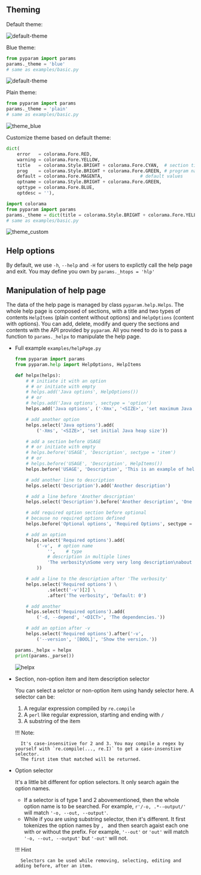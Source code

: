 ## Theming

Default theme:

![default-theme][1]

Blue theme:
```python
from pyparam import params
params._theme = 'blue'
# same as examples/basic.py
```

![default-theme][13]

Plain theme:
```python
from pyparam import params
params._theme = 'plain'
# same as examples/basic.py
```

![theme_blue][14]

Customize theme based on default theme:
```python
dict(
    error   = colorama.Fore.RED,
    warning = colorama.Fore.YELLOW,
    title   = colorama.Style.BRIGHT + colorama.Fore.CYAN,  # section title
    prog    = colorama.Style.BRIGHT + colorama.Fore.GREEN, # program name
    default = colorama.Fore.MAGENTA,              # default values
    optname = colorama.Style.BRIGHT + colorama.Fore.GREEN,
    opttype = colorama.Fore.BLUE,
    optdesc = ''),
```
```python
import colorama
from pyparam import params
params._theme = dict(title = colorama.Style.BRIGHT + colorama.Fore.YELLOW)
# same as examples/basic.py
```

![theme_custom][15]

## Help options
By default, we use `-h`, `--help` and `-H` for users to explictly call the help page and exit. You may define you own by `params._htops = 'hlp'`

## Manipulation of help page
The data of the help page is managed by class `pyparam.help.Helps`. The whole help page is composed of sections, with a title and two types of contents `HelpItems` (plain content without options) and `HelpOptions` (content with options). You can add, delete, modify and query the sections and contents with the API provided by `pyparam`.
All you need to do is to pass a function to `params._helpx` to manipulate the help page.

- Full example
    `examples/helpPage.py`
    ```python
    from pyparam import params
    from pyparam.help import HelpOptions, HelpItems

    def helpx(helps):
        # # initiate it with an option
        # # or initiate with empty
        # helps.add('Java options', HelpOptions())
        # # or
        # helps.add('Java options', sectype = 'option')
        helps.add('Java options', ('-Xmx', '<SIZE>', 'set maximum Java heap size'))

        # add another option
        helps.select('Java options').add(
            ('-Xms', '<SIZE>', 'set initial Java heap size'))

        # add a section before USAGE
        # # or initiate with empty
        # helps.before('USAGE', 'Description', sectype = 'item')
        # # or
        # helps.before('USAGE', 'Description', HelpItems())
        helps.before('USAGE', 'Description', 'This is an example of help manipulation.')

        # add another line to description
        helps.select('Description').add('Another description')

        # add a line before 'Another description'
        helps.select('Description').before('Another description', 'One description')

        # add required option section before optional
        # because no required options defined
        helps.before('Optional options', 'Required Options', sectype = 'option')

        # add an option
        helps.select('Required options').add(
            ('-v',  # option name
                '',    # type
                # description in multiple lines
                'The verbosity\nSome very very long description\nabout this option.'
            ))

        # add a line to the description after 'The verbosity'
        helps.select('Required options') \
                .select('-v')[2] \
                .after('The verbosity', 'Default: 0')

        # add another
        helps.select('Required options').add(
            ('-d, --depend', '<DICT>', 'The dependencies.'))

        # add an option after -v
        helps.select('Required options').after('-v',
            ('--version', '[BOOL]', 'Show the version.'))

    params._helpx = helpx
    print(params._parse())
    ```

    ![helpx][16]

- Section, non-option item and item description selector

    You can select a selctor or non-option item using handy selector here. A selector can be:

    1. A regular expression compiled by `re.compile`
    2. A `perl` like regular expression, starting and ending with `/`
    3. A substring of the item

    !!! Note:

        It's case-insensitive for 2 and 3. You may compile a regex by yourself with `re.compile(..., re.I)` to get a case-insenstive selector.
        The first item that matched will be returned.

- Option selector

    It's a little bit different for option selectors. It only search again the option names.
    - If a selector is of type 1 and 2 abovementioned, then the whole option name is to be searched. For example, `r'/-o, .*--output/'` will match `'-o, --out, --output'`.
    - While if you are using substring selector, then it's different. It first tokenizes the option names by `, ` and then search agaist each one with or without the prefix. For example, `'--out'` or `'out'` will match  `'-o, --out, --output'` but `'-out'` will not.

    !!! Hint

        Selectors can be used while removing, selecting, editing and adding before, after an item.


[1]: https://raw.githubusercontent.com/pwwang/pyparam/master/docs/static/help.png
[13]: https://raw.githubusercontent.com/pwwang/pyparam/master/docs/static/theme_blue.png
[14]: https://raw.githubusercontent.com/pwwang/pyparam/master/docs/static/theme_plain.png
[15]: https://raw.githubusercontent.com/pwwang/pyparam/master/docs/static/theme_custom.png
[16]: https://raw.githubusercontent.com/pwwang/pyparam/master/docs/static/helpx.png
